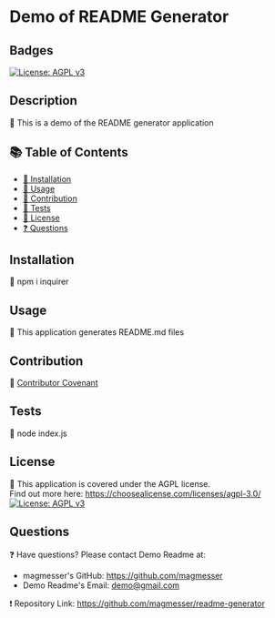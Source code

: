 
  # Demo of README Generator

  ## Badges
  [![License: AGPL v3](https://img.shields.io/badge/License-AGPL_v3-blue.svg)](https://www.gnu.org/licenses/agpl-3.0)

  ## Description
  🔮 This is a demo of the README generator application 

  ## 📚 Table of Contents
  * [🔧 Installation](#installation)
  * [🎢 Usage](#usage)
  * [🚧 Contribution](#contribution)
  * [📝 Tests](#tests)
  * [🔑 License](#license)
  * [❓ Questions](#questions)
  
  ## Installation
  🔧 npm i inquirer

  ## Usage 
  🎢 This application generates README.md files

  ## Contribution 
  🚧 [Contributor Covenant](https://www.contributor-covenant.org/) <br> 
  

  ## Tests
  📝 node index.js

  ## License
  🔑 This application is covered under the AGPL license.  <br> 
      Find out more here: https://choosealicense.com/licenses/agpl-3.0/ <br>
      [![License: AGPL v3](https://img.shields.io/badge/License-AGPL_v3-blue.svg)](https://www.gnu.org/licenses/agpl-3.0)

  ## Questions
  ❓ Have questions? Please contact Demo Readme at: <br>
  * magmesser's GitHub: https://github.com/magmesser <br> 
  * Demo Readme's Email: demo@gmail.com <br>
  
  ❗ Repository Link: https://github.com/magmesser/readme-generator
